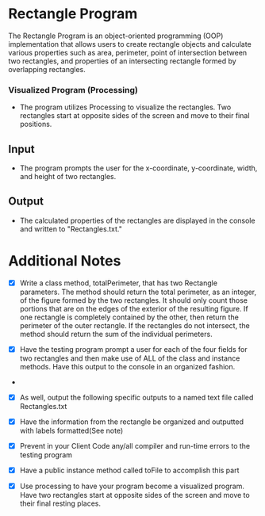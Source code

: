 # Rectangle Program

The Rectangle Program is an object-oriented programming (OOP) implementation that allows users to create rectangle objects and calculate various properties such as area, perimeter, point of intersection between two rectangles, and properties of an intersecting rectangle formed by overlapping rectangles.

### Visualized Program (Processing)
- The program utilizes Processing to visualize the rectangles. Two rectangles start at opposite sides of the screen and move to their final positions.

## Input
- The program prompts the user for the x-coordinate, y-coordinate, width, and height of two rectangles.

## Output
- The calculated properties of the rectangles are displayed in the console and written to "Rectangles.txt."


# Additional Notes
- [X] Write a class method, totalPerimeter, that has two Rectangle parameters. The method should return the total perimeter, as an integer, of the figure formed by the two rectangles. It should only count those portions that are on the edges of the exterior of the resulting figure. If one rectangle is completely contained by the other, then return the perimeter of the outer rectangle. If the rectangles do not intersect, the method should return the sum of the individual perimeters.

- [X] Have the testing program prompt a user for each of the four fields for two rectangles and then make use of ALL of the class and instance methods. Have this output to the console in an organized fashion.
- 
- [X] As well, output the following specific outputs to a named text file called Rectangles.txt
- [X] Have the information from the rectangle be organized and outputted with labels formatted(See note)
- [X] Prevent in your Client Code any/all compiler and run-time errors to the testing program
- [X] Have a public instance method called toFile to accomplish this part 

- [X] Use processing to have your program become a visualized program. Have two rectangles start at opposite sides of the screen and move to their final resting places.
